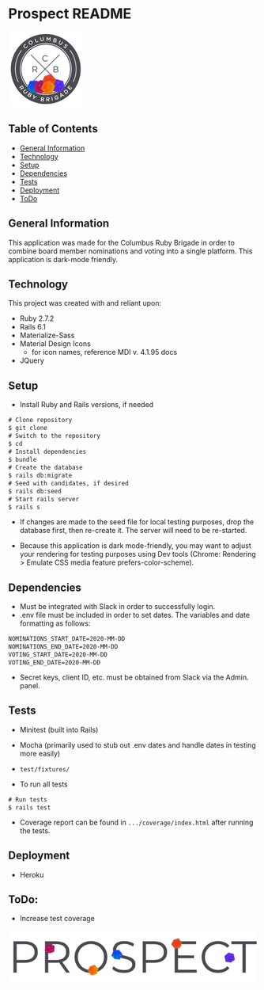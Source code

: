 # Prospect README

![](app/assets/images/crb_logo_prospect.png)

## Table of Contents
* [General Information](#general-information)
* [Technology](#technology)
* [Setup](#stepup)
* [Dependencies](#dependencies)
* [Tests](#tests)
* [Deployment](#deployment)
* [ToDo](#todo)

## General Information
This application was made for the Columbus Ruby Brigade in order to combine board member nominations and voting into a single platform.
This application is dark-mode friendly.

## Technology
This project was created with and reliant upon:
* Ruby 2.7.2
* Rails 6.1
* Materialize-Sass
* Material Design Icons
    - for icon names, reference MDI v. 4.1.95 docs
* JQuery

## Setup
* Install Ruby and Rails versions, if needed
```
# Clone repository
$ git clone
# Switch to the repository
$ cd 
# Install dependencies
$ bundle
# Create the database
$ rails db:migrate
# Seed with candidates, if desired
$ rails db:seed
# Start rails server
$ rails s
```
* If changes are made to the seed file for local testing purposes, drop the database first, then re-create it. The server will need to be re-started.

* Because this application is dark mode-friendly, you may want to adjust your rendering for testing purposes using Dev tools (Chrome: Rendering > Emulate CSS media feature prefers-color-scheme).

## Dependencies
* Must be integrated with Slack in order to successfully login.
* .env file must be included in order to set dates. The variables and date formatting as follows:
```
NOMINATIONS_START_DATE=2020-MM-DD
NOMINATIONS_END_DATE=2020-MM-DD
VOTING_START_DATE=2020-MM-DD
VOTING_END_DATE=2020-MM-DD
```
* Secret keys, client ID, etc. must be obtained from Slack via the Admin. panel.

## Tests
* Minitest (built into Rails)
* Mocha (primarily used to stub out .env dates and handle dates in testing more easily)
* `test/fixtures/`

* To run all tests
```
# Run tests
$ rails test
```
* Coverage report can be found in `.../coverage/index.html` after running the tests.

## Deployment
* Heroku

## ToDo:
* Increase test coverage

![](app/assets/images/crb_prospect_scatter.png)